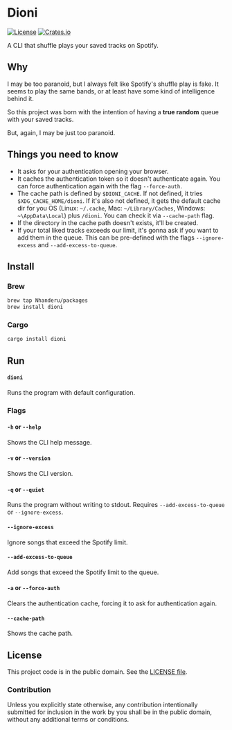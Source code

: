 # Dioni

[![License][badge-1-img]][badge-1-link]
[![Crates.io][badge-2-img]][badge-2-link]

A CLI that shuffle plays your saved tracks on Spotify.

## Why

I may be too paranoid, but I always felt like Spotify's shuffle play is fake. It
seems to play the same bands, or at least have some kind of intelligence behind
it.

So this project was born with the intention of having a **true random** queue
with your saved tracks.

But, again, I may be just too paranoid.

## Things you need to know

- It asks for your authentication opening your browser.
- It caches the authentication token so it doesn't authenticate again. You can
force authentication again with the flag `--force-auth`.
- The cache path is defined by `$DIONI_CACHE`. If not defined, it tries
`$XDG_CACHE_HOME/dioni`. If it's also not defined, it gets the default cache dir
for you OS (Linux: `~/.cache`, Mac: `~/Library/Caches`, Windows:
`~\AppData\Local`) plus `/dioni`. You can check it via `--cache-path` flag.
- If the directory in the cache path doesn't exists, it'll be created.
- If your total liked tracks exceeds our limit, it's gonna ask if you want to
add them in the queue. This can be pre-defined with the flags `--ignore-excess`
and `--add-excess-to-queue`.

## Install

### Brew

```sh
brew tap Nhanderu/packages
brew install dioni
```

### Cargo

```sh
cargo install dioni
```

## Run

#### `dioni`

Runs the program with default configuration.

### Flags

#### `-h` or `--help`

Shows the CLI help message.

#### `-v` or `--version`

Shows the CLI version.

#### `-q` or `--quiet`

Runs the program without writing to stdout. Requires `--add-excess-to-queue` or
`--ignore-excess`.

#### `--ignore-excess`

Ignore songs that exceed the Spotify limit.

#### `--add-excess-to-queue`

Add songs that exceed the Spotify limit to the queue.

#### `-a` or `--force-auth`

Clears the authentication cache, forcing it to ask for authentication again.

#### `--cache-path`

Shows the cache path.

## License

This project code is in the public domain. See the [LICENSE file][1].

### Contribution

Unless you explicitly state otherwise, any contribution intentionally submitted
for inclusion in the work by you shall be in the public domain, without any
additional terms or conditions.

[1]: ./LICENSE

[badge-1-img]: https://img.shields.io/github/license/Nhanderu/dioni?style=flat-square
[badge-1-link]: https://github.com/Nhanderu/dioni/blob/master/LICENSE
[badge-2-img]: https://img.shields.io/crates/v/dioni?style=flat-square
[badge-2-link]: https://crates.io/crates/dioni
